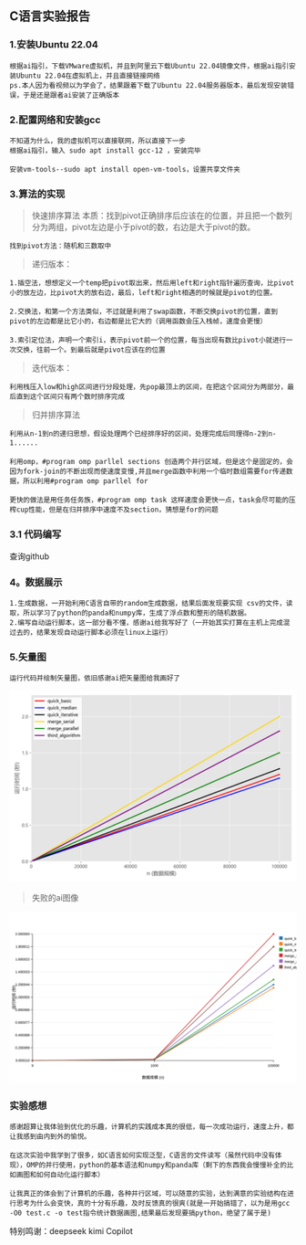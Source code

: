 ## C语言实验报告
### 1.安装Ubuntu 22.04
    根据ai指引，下载VMware虚拟机，并且到阿里云下载Ubuntu 22.04镜像文件，根据ai指引安装Ubuntu 22.04在虚拟机上，并且直接链接网络
    ps.本人因为看视频以为学会了，结果跟着下载了Ubuntu 22.04服务器版本，最后发现安装错误，于是还是跟者ai安装了正确版本
### 2.配置网络和安装gcc
    不知道为什么，我的虚拟机可以直接联网，所以直接下一步
    根据ai指引，输入 sudo apt install gcc-12 ，安装完毕

    安装vm-tools--sudo apt install open-vm-tools，设置共享文件夹

### 3.算法的实现
> 快速排序算法
    本质：找到pivot正确排序后应该在的位置，并且把一个数列分为两组，pivot左边是小于pivot的数，右边是大于pivot的数。

    找到pivot方法：随机和三数取中

>递归版本：

    1.插空法，想想定义一个temp把pivot取出来，然后用left和right指针遍历查询，比pivot小的放左边，比pivot大的放右边，最后，left和right相遇的时候就是pivot的位置。

    2.交换法，和第一个方法类似，不过就是利用了swap函数，不断交换pivot的位置，直到pivot的左边都是比它小的，右边都是比它大的（调用函数会压入栈帧，速度会更慢）

    3.索引定位法，声明一个索引i，表示pivot前一个的位置，每当出现有数比pivot小就进行一次交换，往前一个。到最后就是pivot应该在的位置

>迭代版本：

    利用栈压入low和high区间进行分段处理，先pop最顶上的区间，在把这个区间分为两部分，最后直到这个区间只有两个数时排序完成

> 归并排序算法

    利用从n-1到n的递归思想，假设处理两个已经排序好的区间，处理完成后同理得n-2到n-1......

    利用omp，#program omp parllel sections 创造两个并行区域，但是这个是固定的，会因为fork-join的不断出现而使速度变慢,并且merge函数中利用一个临时数组需要for传递数据，所以利用#program omp parllel for

    更快的做法是用任务任务族，#program omp task 这样速度会更快一点，task会尽可能的压榨cup性能，但是在归并排序中速度不及section，猜想是for的问题

### 3.1 代码编写

查询github

### 4。数据展示
    1.生成数据，一开始利用C语言自带的random生成数据，结果后面发现要实现 csv的文件，读取，所以学习了python的panda和numpy库，生成了浮点数和整形的随机数据。
    2.编写自动运行脚本，这一部分看不懂，感谢ai给我写好了（一开始其实打算在主机上完成混过去的，结果发现自动运行脚本必须在linux上运行）
### 5.矢量图
    运行代码并绘制矢量图，依旧感谢ai把矢量图给我画好了
![神奇的ai](time_regression.svg)
>失败的ai图像


![神奇的ai2](time_chart.svg)
### 实验感想

    感谢超算让我体验到优化的乐趣，计算机的实践成本真的很低，每一次成功运行，速度上升，都让我感到由内到外的愉悦。

    在这次实验中我学到了很多，如C语言如何实现泛型，C语言的文件读写（虽然代码中没有体现），OMP的并行使用，python的基本语法和numpy和panda库（剩下的东西我会慢慢补全的比如画图和如何自动化运行脚本）

    让我真正的体会到了计算机的乐趣，各种并行区域，可以随意的实验，达到满意的实验结构在进行思考为什么会变快，真的十分有乐趣，及时反馈真的很爽(就是一开始搞错了，以为是用gcc -O0 test.c -o test指令统计数据画图,结果最后发现要搞python，绝望了属于是)

特别鸣谢：deepseek kimi Copilot

